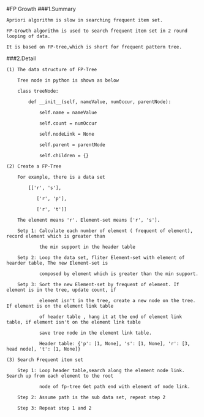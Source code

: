 #FP Growth
###1.Summary
    
    Apriori algorithm is slow in searching frequent item set.
    
    FP-Growth algorithm is used to search frequent item set in 2 round looping of data.
    
    It is based on FP-tree,which is short for frequent pattern tree.
    
###2.Detail
    
    (1) The data structure of FP-Tree 
    
        Tree node in python is shown as below
        
        class treeNode:
        
            def __init__(self, nameValue, numOccur, parentNode):
            
                self.name = nameValue
                
                self.count = numOccur
                
                self.nodeLink = None
                
                self.parent = parentNode     
                
                self.children = {} 
                
    (2) Create a FP-Tree
    
        For example, there is a data set
        
            [['r', 's'],
            
               ['r', 'p'],
               
               ['r', 't']]
        
        The element means 'r'. Element-set means ['r', 's'].
        
        Setp 1: Calculate each number of element ( frequent of element), record element which is greater than 
        
                the min support in the header table
        
        Setp 2: Loop the data set, fliter Element-set with element of hearder table, The new Element-set is 
        
                composed by element which is greater than the min support.
                
        Setp 3: Sort the new Element-set by frequent of element. If element is in the tree, update count, if
        
                element isn't in the tree, create a new node on the tree. If element is on the element link table 
                
                of header table , hang it at the end of element link table, if element isn't on the element link table 
                
                save tree node in the element link table.
                
                Header table: {'p': [1, None], 's': [1, None], 'r': [3, head node], 't': [1, None]}
                
    (3) Search Frequent item set
        
        Step 1: Loop header table,search along the element node link. Search up from each element to the root 
        
                node of fp-tree Get path end with element of node link.
        
        Step 2: Assume path is the sub data set, repeat step 2 
        
        Step 3: Repeat step 1 and 2
